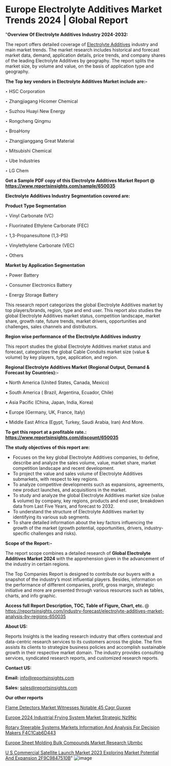# Europe Electrolyte Additives Market Trends 2024 | Global Report

"<strong>Overview Of Electrolyte Additives Industry 2024-2032:</strong>

The report offers detailed coverage of <a href=https://www.reportsinsights.com/sample/650035>Electrolyte Additives</a> industry and main market trends. The market research includes historical and forecast market data, demand, application details, price trends, and company shares of the leading Electrolyte Additives by geography. The report splits the market size, by volume and value, on the basis of application type and geography.

<strong>The Top key vendors in Electrolyte Additives Market include are:- </strong>

‣ HSC Corporation

‣ Zhangjiagang Hicomer Chemical

‣ Suzhou Huayi New Energy

‣ Rongcheng Qingmu

‣ BroaHony

‣ Zhangjianggang Great Material

‣ Mitsubishi Chemical

‣ Ube Industries

‣ LG Chem

<strong>Get a Sample PDF copy of this Electrolyte Additives Market Report </strong><strong>@ <a href=https://www.reportsinsights.com/sample/650035 style=color:#0000ff;>https://www.reportsinsights.com/sample/650035</a> </strong>

<strong>Electrolyte Additives Industry Segmentation covered are:</strong>

<strong>Product Type Segmentation</strong>

‣ Vinyl Carbonate (VC)

‣ Fluorinated Ethylene Carbonate (FEC)

‣ 1,3-Propanesultone (1,3-PS)

‣ Vinylethylene Carbonate (VEC)

‣ Others

<strong>Market by Application Segmentation</strong>

‣ Power Battery

‣ Consumer Electronics Battery

‣ Energy Storage Battery

This research report categorizes the global Electrolyte Additives market by top players/brands, region, type and end user. This report also studies the global Electrolyte Additives market status, competition landscape, market share, growth rate, future trends, market drivers, opportunities and challenges, sales channels and distributors.

<strong>Region wise performance of the Electrolyte Additives industry</strong><strong> </strong>

This report studies the global Electrolyte Additives market status and forecast, categorizes the global Cable Conduits market size (value &amp; volume) by key players, type, application, and region. 

<strong>Regional Electrolyte Additives Market (Regional Output, Demand &amp; Forecast by Countries):-</strong>

• North America (United States, Canada, Mexico)

• South America ( Brazil, Argentina, Ecuador, Chile)

• Asia Pacific (China, Japan, India, Korea)

• Europe (Germany, UK, France, Italy)

• Middle East Africa (Egypt, Turkey, Saudi Arabia, Iran) And More.

<strong>To get this report at a profitable rate.: <a href=https://www.reportsinsights.com/discount/650035 style=color:#0000ff;>https://www.reportsinsights.com/discount/650035</a></strong>

<strong>The study objectives of this report are:</strong>
<ul>
  <li>Focuses on the key global Electrolyte Additives companies, to define, describe and analyze the sales volume, value, market share, market competition landscape and recent development.</li>
  <li>To project the value and sales volume of Electrolyte Additives submarkets, with respect to key regions.</li>
  <li>To analyze competitive developments such as expansions, agreements, new product launches, and acquisitions in the market.</li>
  <li>To study and analyze the global Electrolyte Additives market size (value &amp; volume) by company, key regions, products and end user, breakdown data from Last Five Years, and forecast to 2032.</li>
  <li>To understand the structure of Electrolyte Additives market by identifying its various sub segments.</li>
  <li>To share detailed information about the key factors influencing the growth of the market (growth potential, opportunities, drivers, industry-specific challenges and risks).</li>
</ul>
<strong>Scope of the Report:-</strong><strong> </strong>

The report scope combines a detailed research of <strong>Global Electrolyte Additives Market 2024 </strong>with the apprehension given in the advancement of the industry in certain regions.

The Top Companies Report is designed to contribute our buyers with a snapshot of the industry’s most influential players. Besides, information on the performance of different companies, profit, gross margin, strategic initiative and more are presented through various resources such as tables, charts, and info graphic.

<strong>Access full Report Description, TOC, Table of Figure, Chart, etc. </strong>@   <a href=https://reportsinsights.com/industry-forecast/electrolyte-additives-market-analysis-by-regions-650035 style=color:#0000ff;>https://reportsinsights.com/industry-forecast/electrolyte-additives-market-analysis-by-regions-650035</a>

<strong>About US:</strong>

Reports Insights is the leading research industry that offers contextual and data-centric research services to its customers across the globe. The firm assists its clients to strategize business policies and accomplish sustainable growth in their respective market domain. The industry provides consulting services, syndicated research reports, and customized research reports.

<strong>Contact US:</strong>

<p class=""""><b>Email:</b> <a href=mailto:info@reportsinsights.com>info@reportsinsights.com</a></p>
<p class=""""><b>Sales:</b> <a href=mailto:sales@reportsinsights.com>sales@reportsinsights.com</a></p>

<strong>Our other reports</strong>

<a href=https://www.linkedin.com/pulse/flame-detectors-market-witnesses-notable-45-cagr-guxwe/>Flame Detectors Market Witnesses Notable 45 Cagr Guxwe</a>

<a href=https://www.linkedin.com/pulse/europe-2024-industrial-frying-system-market-strategic-nz9nc/>Europe 2024 Industrial Frying System Market Strategic Nz9Nc</a>

<a href=https://medium.com/@amolshinde346727482/rotary-steerable-systems-markets-information-and-analysis-for-decision-makers-f4c1cab6d443>Rotary Steerable Systems Markets Information And Analysis For Decision Makers F4C1Cab6D443</a>

<a href=https://www.linkedin.com/pulse/europe-sheet-molding-bulk-compounds-market-research-ubmbc/>Europe Sheet Molding Bulk Compounds Market Research Ubmbc</a>

<a href=https://medium.com/@aanarkumar6/u-s-commercial-satellite-launch-market-2023-exploring-market-potential-and-expansion-2f9c9847510b>U S Commercial Satellite Launch Market 2023 Exploring Market Potential And Expansion 2F9C9847510B</a>"
![image](https://github.com/Reportsinsights123/RIgrowth/assets/158415881/78b0995c-a225-4398-9e18-7b4858616bce)

